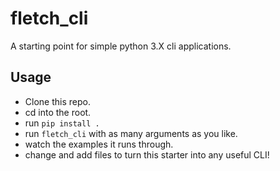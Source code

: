 # fletch_cli

A starting point for simple python 3.X cli applications.

## Usage

- Clone this repo.
- cd into the root.
- run `pip install . `
- run `fletch_cli` with as many arguments as you like.
- watch the examples it runs through.
- change and add files to turn this starter into any useful CLI!
